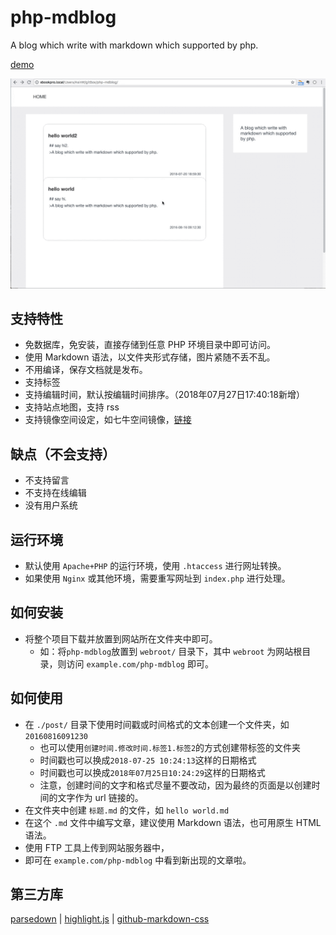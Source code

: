 # php-mdblog
A blog which write with markdown which supported by php.

[demo](http://appjk.com/blog)

![demo.gif](./post/20160816091230.20180727170638.php.markdown/demo.gif)

## 支持特性
* 免数据库，免安装，直接存储到任意 PHP 环境目录中即可访问。
* 使用 Markdown 语法，以文件夹形式存储，图片紧随不丢不乱。
* 不用编译，保存文档就是发布。
* 支持标签
* 支持编辑时间，默认按编辑时间排序。（2018年07月27日17:40:18新增）
* 支持站点地图，支持 rss
* 支持镜像空间设定，如七牛空间镜像，[链接](https://developer.qiniu.com/kodo/kb/1376/seven-cattle-image-storage-instruction-manuals)

## 缺点（不会支持）
* 不支持留言
* 不支持在线编辑
* 没有用户系统

## 运行环境

* 默认使用 `Apache+PHP` 的运行环境，使用 `.htaccess` 进行网址转换。
* 如果使用 `Nginx` 或其他环境，需要重写网址到 `index.php` 进行处理。

## 如何安装

* 将整个项目下载并放置到网站所在文件夹中即可。
    * 如：将`php-mdblog`放置到 `webroot/` 目录下，其中 `webroot` 为网站根目录，则访问 `example.com/php-mdblog` 即可。

## 如何使用

* 在 `./post/` 目录下使用时间戳或时间格式的文本创建一个文件夹，如 `20160816091230`
    - 也可以使用`创建时间.修改时间.标签1.标签2`的方式创建带标签的文件夹
    - 时间戳也可以换成`2018-07-25 10:24:13`这样的日期格式
    - 时间戳也可以换成`2018年07月25日10:24:29`这样的日期格式
    - 注意，创建时间的文字和格式尽量不要改动，因为最终的页面是以创建时间的文字作为 url 链接的。
* 在文件夹中创建 `标题.md` 的文件，如 `hello world.md`
* 在这个 `.md` 文件中编写文章，建议使用 Markdown 语法，也可用原生 HTML 语法。
* 使用 FTP 工具上传到网站服务器中，
* 即可在 `example.com/php-mdblog` 中看到新出现的文章啦。


## 第三方库
[parsedown](https://github.com/erusev/parsedown) | [highlight.js](https://github.com/highlightjs/highlight.js) | [github-markdown-css](https://github.com/sindresorhus/github-markdown-css)

